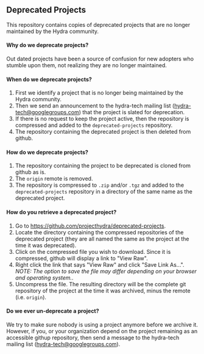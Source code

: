 ## Deprecated Projects

This repository contains copies of deprecated projects that are no longer maintained by the Hydra community.

#### Why do we deprecate projects?

Out dated projects have been a source of confusion for new adopters who stumble upon them, not realizing they are no longer maintained.

#### When do we deprecate projects?

1. First we identify a project that is no longer being maintained by the Hydra community.
1. Then we send an announcement to the hydra-tech mailing list (hydra-tech@googlegroups.com) that the project is slated for deprecation.
1. If there is no request to keep the project active, then the repository is compressed and added to the `deprecated-projects` repository.
1. The repository containing the deprecated project is then deleted from github.

#### How do we deprecate projects?

1. The repository containing the project to be deprecated is cloned from github as is.
1. The `origin` remote is removed.
1. The repository is compressed to `.zip` and/or `.tgz` and added to the `deprecated-projects` repository in a directory of the same name as the deprecated project.

#### How do you retrieve a deprecated project?

1. Go to https://github.com/projecthydra/deprecated-projects.
1. Locate the directory containing the compressed repositories of the deprecated project (they are all named the same as the project at the time it was deprecated).
1. Click on the compressed file you wish to download. Since it is compressed, github will display a link to "View Raw".
1. Right click the link that says "View Raw" and click "Save Link As...". _NOTE: The option to save the file may differ depending on your browser and operating system._.
1. Uncompress the file. The resulting directory will be the complete git repository of the project at the time it was archived, minus the remote (i.e. `origin`).

#### Do we ever un-deprecate a project?

We try to make sure nobody is using a project anymore before we archive it. However, if you, or your organization depend on the project remaining as an accessible githup repository, then send a message to the hydra-tech mailing list (hydra-tech@googlegroups.com).